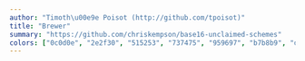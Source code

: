 ```yaml
---
author: "Timoth\u00e9e Poisot (http://github.com/tpoisot)"
title: "Brewer"
summary: "https://github.com/chriskempson/base16-unclaimed-schemes"
colors: ["0c0d0e", "2e2f30", "515253", "737475", "959697", "b7b8b9", "dadbdc", "fcfdfe", "e31a1c", "e6550d", "dca060", "31a354", "80b1d3", "3182bd", "756bb1", "b15928"]
---
```

